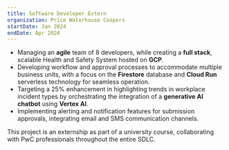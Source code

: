 ```yaml
---
title: Software Developer Extern
organization: Price Waterhouse Coopers
startDate: Jan 2024
endDate: Apr 2024
---
```


- Managing an **agile** team of 8 developers, while creating a **full stack**, scalable Health and Safety System hosted on **GCP**.
- Developing workflow and approval processes to accommodate multiple business units, with a focus on the **Firestore** database and **Cloud Run** serverless technology for seamless operation.
- Targeting a 25% enhancement in highlighting trends in workplace incident types by orchestrating the integration of a **generative AI chatbot** using **Vertex AI**.
- Implementing alerting and notification features for submission approvals, integrating email and SMS communication channels.
  
This project is an externship as part of a university course, collaborating with PwC professionals throughout the entire SDLC.
